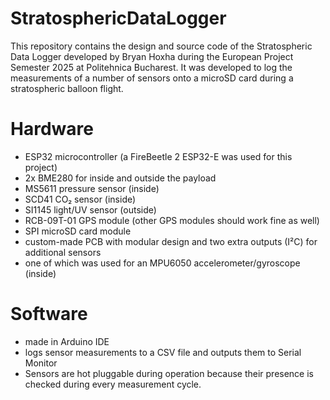 # StratosphericDataLogger
This repository contains the design and source code of the Stratospheric Data Logger developed by Bryan Hoxha during the European Project Semester 2025 at Politehnica Bucharest.
It was developed to log the measurements of a number of sensors onto a microSD card during a stratospheric balloon flight.
# Hardware
- ESP32 microcontroller (a FireBeetle 2 ESP32-E was used for this project)
- 2x BME280 for inside and outside the payload
- MS5611 pressure sensor (inside)
- SCD41 CO₂ sensor (inside)
- SI1145 light/UV sensor (outside)
- RCB-09T-01 GPS module (other GPS modules should work fine as well)
- SPI microSD card module
- custom-made PCB with modular design and two extra outputs (I²C) for additional sensors
- one of which was used for an MPU6050 accelerometer/gyroscope (inside)
# Software
- made in Arduino IDE
- logs sensor measurements to a CSV file and outputs them to Serial Monitor
- Sensors are hot pluggable during operation because their presence is checked during every measurement cycle.
